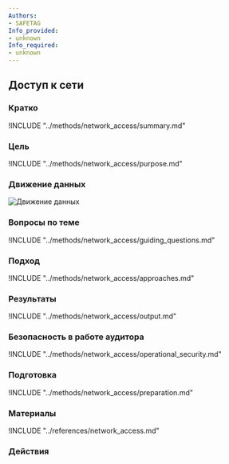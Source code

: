 ```yaml
---
Authors:
- SAFETAG
Info_provided:
- unknown
Info_required:
- unknown
---
```


## Доступ к сети

### Кратко
!INCLUDE "../methods/network_access/summary.md"

### Цель
!INCLUDE "../methods/network_access/purpose.md"

### Движение данных
![Движение данных](images/info_flows/network_access.svg)

### Вопросы по теме
!INCLUDE "../methods/network_access/guiding_questions.md"

### Подход
!INCLUDE "../methods/network_access/approaches.md"

### Результаты
!INCLUDE "../methods/network_access/output.md"

### Безопасность в работе аудитора
!INCLUDE "../methods/network_access/operational_security.md"

### Подготовка
!INCLUDE "../methods/network_access/preparation.md"




### Материалы

<div class="greybox">
!INCLUDE "../references/network_access.md"
</div>

### Действия